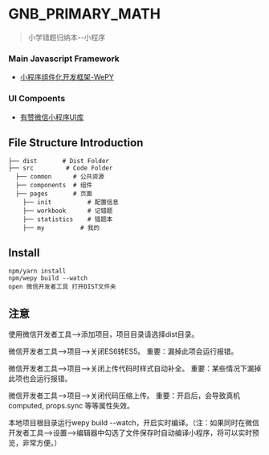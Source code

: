 # GNB_PRIMARY_MATH
> 小学错题归纳本--小程序
### Main Javascript Framework
-	[小程序组件化开发框架-WePY](https://tencent.github.io/wepy/document.html#/)
### UI Compoents
-	[有赞微信小程序UI库](https://github.com/youzan/zanui-weapp)
## File Structure Introduction
```
├── dist       # Dist Folder
├── src         # Code Folder
  ├── common      # 公共资源
  ├── components  # 组件
  ├── pages       # 页面
    ├── init          # 配置信息
    ├── workbook      # 记错题
    ├── statistics    # 错题本
    ├── my          # 我的
```
## Install
```
npm/yarn install
npm/wepy build --watch
open 微信开发者工具 打开DIST文件夹
```
## 注意
使用微信开发者工具-->添加项目，项目目录请选择dist目录。

微信开发者工具-->项目-->关闭ES6转ES5。 重要：漏掉此项会运行报错。

微信开发者工具-->项目-->关闭上传代码时样式自动补全。 重要：某些情况下漏掉此项也会运行报错。

微信开发者工具-->项目-->关闭代码压缩上传。 重要：开启后，会导致真机computed, props.sync 等等属性失效。

本地项目根目录运行wepy build --watch，开启实时编译。（注：如果同时在微信开发者工具-->设置-->编辑器中勾选了文件保存时自动编译小程序，将可以实时预览，非常方便。）

